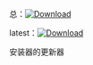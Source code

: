 总：[![Download](https://img.shields.io/github/downloads/CH3NGYZ/Overcooked-2-MOD-Installer-Updater/total)](https://github.com/CH3NGYZ/Overcooked-2-MOD-Installer-Updater/releases)

latest：[![Download](https://img.shields.io/github/downloads/CH3NGYZ/Overcooked-2-MOD-Installer-Updater/latest/total)](https://github.com/CH3NGYZ/Overcooked-2-MOD-Installer-Updater/releases)

安装器的更新器
